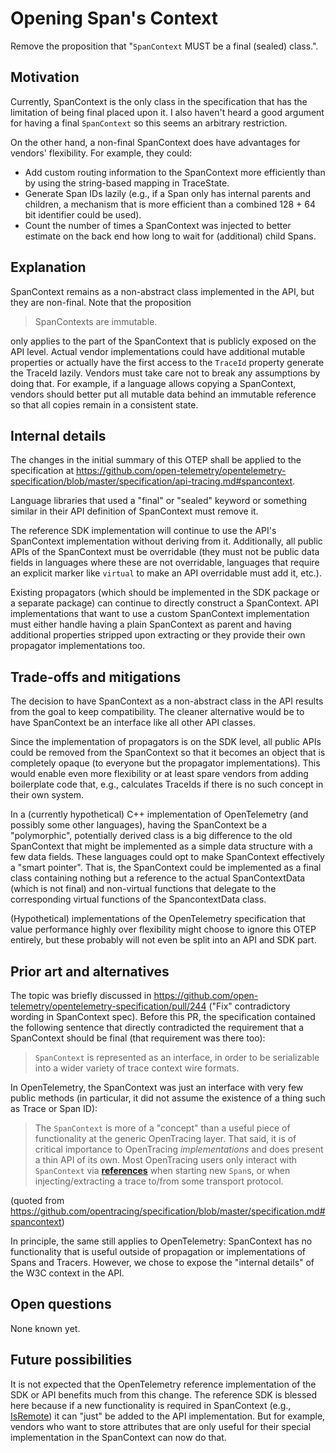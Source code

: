 # Opening Span's Context

Remove the proposition that "`SpanContext` MUST be a final (sealed) class.".

## Motivation

Currently, SpanContext is the only class in the specification that has the limitation of being final placed upon it.
I also haven't heard a good argument for having a final `SpanContext` so this seems an arbitrary restriction.

On the other hand, a non-final SpanContext does have advantages for vendors' flexibility. For example, they could:

* Add custom routing information to the SpanContext more efficiently than by using the string-based mapping in TraceState.
* Generate Span IDs lazily (e.g., if a Span only has internal parents and children, a mechanism that is more efficient than a combined 128 + 64 bit identifier could be used).
* Count the number of times a SpanContext was injected to better estimate on the back end how long to wait for (additional) child Spans.

## Explanation

SpanContext remains as a non-abstract class implemented in the API, but they are non-final. Note that the proposition

> SpanContexts are immutable.

only applies to the part of the SpanContext that is publicly exposed on the API level.
Actual vendor implementations could have additional mutable properties or
actually have the first access to the `TraceId` property generate the TraceId lazily. Vendors must take care not to break any assumptions by doing that. For example, if a language allows copying a SpanContext, vendors should better put all mutable data behind an immutable reference so that all copies remain in a consistent state.

## Internal details

The changes in the initial summary of this OTEP shall be applied to the specification at
https://github.com/open-telemetry/opentelemetry-specification/blob/master/specification/api-tracing.md#spancontext.

Language libraries that used a "final" or "sealed" keyword or something similar in their API definition of SpanContext must remove it.

The reference SDK implementation will continue to use the API's SpanContext implementation without deriving from it.
Additionally, all public APIs of the SpanContext must be overridable
(they must not be public data fields in languages where these are not overridable,
languages that require an explicit marker like `virtual` to make an API overridable must add it, etc.).

Existing propagators (which should be implemented in the SDK package or a separate package) can continue to directly construct a SpanContext.
API implementations that want to use a custom SpanContext implementation must either
handle having a plain SpanContext as parent
and having additional properties stripped upon extracting
or they provide their own propagator implementations too.

## Trade-offs and mitigations

The decision to have SpanContext as a non-abstract class in the API results from the goal to keep compatibility.
The cleaner alternative would be to have SpanContext be an interface like all other API classes.

Since the implementation of propagators is on the SDK level, all public APIs could be removed from the SpanContext
so that it becomes an object that is completely opaque (to everyone but the propagator implementations).
This would enable even more flexibility or at least spare vendors from adding boilerplate code that, e.g., calculates TraceIds
if there is no such concept in their own system.

In a (currently hypothetical) C++ implementation of OpenTelemetry (and possibly some other languages),
having the SpanContext be a "polymorphic", potentially derived class is a big difference to
the old SpanContext that might be implemented as a simple data structure with a few data fields.
These languages could opt to make SpanContext effectively a "smart pointer".
That is, the SpanContext could be implemented as a final class containing nothing but a reference to the actual SpanContextData (which is not final) and non-virtual functions that delegate to the corresponding virtual functions of the SpancontextData class.

(Hypothetical) implementations of the OpenTelemetry specification that value performance highly over flexibility might choose to ignore this OTEP entirely, but these probably will not even be split into an API and SDK part.

## Prior art and alternatives

The topic was briefly discussed in
https://github.com/open-telemetry/opentelemetry-specification/pull/244
("Fix" contradictory wording in SpanContext spec). Before this PR, the specification contained the following sentence that directly contradicted the requirement that a SpanContext should be final (that requirement was there too):

> `SpanContext` is represented as an interface, in order to be serializable into a wider variety of trace context wire formats.

In OpenTelemetry, the SpanContext was just an interface with very few public methods
(in particular, it did not assume the existence of a thing such as Trace or Span ID):

> The `SpanContext` is more of a "concept" than a useful piece of functionality at the generic OpenTracing layer. That said, it is of critical importance to OpenTracing *implementations* and does present a thin API of its own. Most OpenTracing users only interact with `SpanContext` via [**references**](https://github.com/opentracing/specification/blob/master/specification.md#references-between-spans) when starting new `Span`s, or when injecting/extracting a trace to/from some transport protocol.

(quoted from https://github.com/opentracing/specification/blob/master/specification.md#spancontext)

In principle, the same still applies to OpenTelemetry:
SpanContext has no functionality that is useful outside of propagation or implementations of Spans and Tracers. However, we chose to expose the "internal details" of the W3C context in the API.

## Open questions

None known yet.

## Future possibilities

It is not expected that the OpenTelemetry reference implementation of the SDK or API benefits much from this change.
The reference SDK is blessed here
because if a new functionality is required in SpanContext (e.g., [IsRemote][])
it can "just" be added to the API implementation.
But for example, vendors who want to store attributes that are only useful for their special implementation in the SpanContext can now do that.

[IsRemote]: https://github.com/open-telemetry/opentelemetry-specification/pull/216
